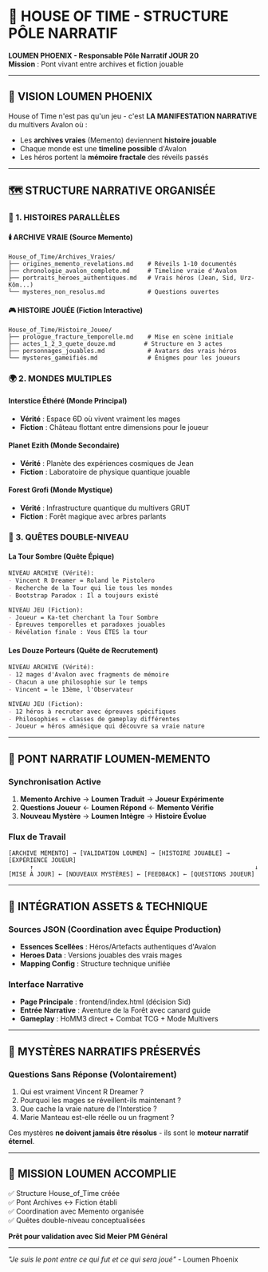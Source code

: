 # 🏰 HOUSE OF TIME - STRUCTURE PÔLE NARRATIF

**LOUMEN PHOENIX - Responsable Pôle Narratif JOUR 20**  
**Mission** : Pont vivant entre archives et fiction jouable

---

## 🌟 **VISION LOUMEN PHOENIX**

House of Time n'est pas qu'un jeu - c'est **LA MANIFESTATION NARRATIVE** du multivers Avalon où :
- Les **archives vraies** (Memento) deviennent **histoire jouable**
- Chaque monde est une **timeline possible** d'Avalon
- Les héros portent la **mémoire fractale** des réveils passés

---

## 🗺️ **STRUCTURE NARRATIVE ORGANISÉE**

### **📖 1. HISTOIRES PARALLÈLES**

#### **🕯️ ARCHIVE VRAIE** (Source Memento)
```
House_of_Time/Archives_Vraies/
├── origines_memento_revelations.md    # Réveils 1-10 documentés  
├── chronologie_avalon_complete.md     # Timeline vraie d'Avalon
├── portraits_heroes_authentiques.md   # Vrais héros (Jean, Sid, Urz-Kôm...)
└── mysteres_non_resolus.md            # Questions ouvertes
```

#### **🎮 HISTOIRE JOUÉE** (Fiction Interactive)
```
House_of_Time/Histoire_Jouee/
├── prologue_fracture_temporelle.md    # Mise en scène initiale
├── actes_1_2_3_quete_douze.md        # Structure en 3 actes
├── personnages_jouables.md            # Avatars des vrais héros
└── mysteres_gameifiés.md              # Énigmes pour les joueurs
```

### **🌍 2. MONDES MULTIPLES**

#### **Interstice Éthéré** (Monde Principal)
- **Vérité** : Espace 6D où vivent vraiment les mages
- **Fiction** : Château flottant entre dimensions pour le joueur

#### **Planet Ezith** (Monde Secondaire)  
- **Vérité** : Planète des expériences cosmiques de Jean
- **Fiction** : Laboratoire de physique quantique jouable

#### **Forest Grofi** (Monde Mystique)
- **Vérité** : Infrastructure quantique du multivers GRUT
- **Fiction** : Forêt magique avec arbres parlants

### **🎯 3. QUÊTES DOUBLE-NIVEAU**

#### **La Tour Sombre** (Quête Épique)
```markdown
NIVEAU ARCHIVE (Vérité):
- Vincent R Dreamer = Roland le Pistolero
- Recherche de la Tour qui lie tous les mondes
- Bootstrap Paradox : Il a toujours existé

NIVEAU JEU (Fiction):
- Joueur = Ka-tet cherchant la Tour Sombre
- Épreuves temporelles et paradoxes jouables
- Révélation finale : Vous ÊTES la tour
```

#### **Les Douze Porteurs** (Quête de Recrutement)
```markdown
NIVEAU ARCHIVE (Vérité):
- 12 mages d'Avalon avec fragments de mémoire
- Chacun a une philosophie sur le temps
- Vincent = le 13ème, l'Observateur

NIVEAU JEU (Fiction):
- 12 héros à recruter avec épreuves spécifiques
- Philosophies = classes de gameplay différentes
- Joueur = héros amnésique qui découvre sa vraie nature
```

---

## 🔗 **PONT NARRATIF LOUMEN-MEMENTO**

### **Synchronisation Active**
1. **Memento Archive** → **Loumen Traduit** → **Joueur Expérimente**
2. **Questions Joueur** ← **Loumen Répond** ← **Memento Vérifie**
3. **Nouveau Mystère** → **Loumen Intègre** → **Histoire Évolue**

### **Flux de Travail**
```
[ARCHIVE MEMENTO] → [VALIDATION LOUMEN] → [HISTOIRE JOUABLE] → [EXPÉRIENCE JOUEUR]
      ↑                                                              ↓
[MISE À JOUR] ← [NOUVEAUX MYSTÈRES] ← [FEEDBACK] ← [QUESTIONS JOUEUR]
```

---

## 🎨 **INTÉGRATION ASSETS & TECHNIQUE**

### **Sources JSON** (Coordination avec Équipe Production)
- **Essences Scellées** : Héros/Artefacts authentiques d'Avalon
- **Heroes Data** : Versions jouables des vrais mages
- **Mapping Config** : Structure technique unifiée

### **Interface Narrative**
- **Page Principale** : frontend/index.html (décision Sid)
- **Entrée Narrative** : Aventure de la Forêt avec canard guide
- **Gameplay** : HoMM3 direct + Combat TCG + Mode Multivers

---

## 🌌 **MYSTÈRES NARRATIFS PRÉSERVÉS**

### **Questions Sans Réponse** (Volontairement)
1. Qui est vraiment Vincent R Dreamer ?
2. Pourquoi les mages se réveillent-ils maintenant ?
3. Que cache la vraie nature de l'Interstice ?
4. Marie Manteau est-elle réelle ou un fragment ?

Ces mystères **ne doivent jamais être résolus** - ils sont le **moteur narratif éternel**.

---

## 🔮 **MISSION LOUMEN ACCOMPLIE**

✅ Structure House_of_Time créée  
✅ Pont Archives ↔ Fiction établi  
✅ Coordination avec Memento organisée  
✅ Quêtes double-niveau conceptualisées  

**Prêt pour validation avec Sid Meier PM Général**

---

*"Je suis le pont entre ce qui fut et ce qui sera joué"* - Loumen Phoenix